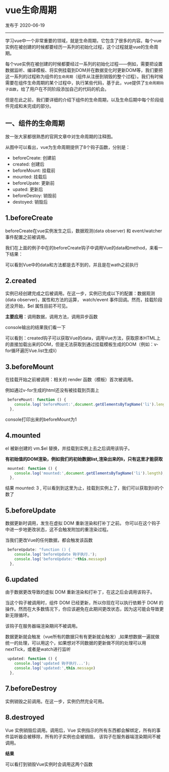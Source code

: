# vue生命周期

发布于 2020-06-19 
  
---




学习vue中一个非常重要的领域，就是生命周期，它包含了很多的内容。每个vue实例在被创建的时候都要经历一系列的初始化过程，这个过程就是vue的生命周期。

每个vue实例在被创建的时候都要经过一系列的初始化过程——例如，需要把设置数据监听、编译模板、将实例挂载到DOM并在数据变化时更新DOM等，我们要把这一系列的过程称为组件的`生命周期`（组件从注册到销毁的整个过程）。我们有时候需要在组件生命周期的某个过程中，执行某些代码，基于此，vue提供了`生命周期钩子函数`，给了用户在不同阶段添加自己的代码的机会。

但是在此之前，我们要详细的介绍下组件的生命周期，以及生命后期中每个阶段组件完成和未完成的部分。

## 一、组件的生命周期

放一张大家都很熟悉的官网文章中对生命周期的注释图。

从图中可以看出，vue为生命周期提供了8个钩子函数，分别是：

* beforeCreate: 创建前
* created: 创建后
* beforeMount: 挂载前
* mounted: 挂载后
* beforeUpate: 更新前
* upated: 更新后
* beforeDestoy: 销毁前
* destoyed: 销毁后

## 1.beforeCreate

beforeCreate在vue实例发生之后，数据观测(data observer) 和 event/watcher 事件配置之前被调用。

我们在上面的例子中在的beforeCreate钩子中调用Vue的data和method，来看一下结果：

可以看到Vue中的data和方法都是去不到的，并且是在wath之前执行

## 2.created

实例已经创建完成之后被调用。在这一步，实例已完成以下的配置：数据观测(data observer)，属性和方法的运算， watch/event 事件回调。然而，挂载阶段还没开始，$el 属性目前不可见。

**主要应用**：调用数据，调用方法，调用异步函数

console输出的结果我们看一下

可以看到：created钩子可以获取Vue的data，调用Vue方法，获取原本HTML上的直接加载出来的DOM，但是无法获取到通过挂载模板生成的DOM（例如：v-for循环遍历Vue.list生成li）

## 3.beforeMount

在挂载开始之前被调用：相关的 render 函数（模板）首次被调用。

例如通过v-for生成的html还没有被挂载到页面上

````js javascript
 beforeMount: function () {
    console.log('beforeMount:',document.getElementsByTagName('li').length);
  },
````

console打印出来的beforeMount为1

## 4.mounted

el 被新创建的 vm.$el 替换，并挂载到实例上去之后调用该钩子。

**有初始值的DOM渲染，例如我们的初始数据list,渲染出来的li，只有这里才能获取**

````js javascript
 mounted: function () {
    console.log('mounted:',document.getElementsByTagName('li').length);
  },
````

结果 mounted: 3 , 可以看到到这里为止，挂载到实例上了，我们可以获取到li的个数了

## 5.beforeUpdate

数据更新时调用，发生在虚拟 DOM 重新渲染和打补丁之前。 你可以在这个钩子中进一步地更改状态，这不会触发附加的重渲染过程。

当我们更改Vue的任何数据，都会触发该函数

````js javascript
 beforeUpdate: "function () {
    console.log('beforeUpdate 钩子执行.');
    console.log('beforeUpdate:'+this.message)
  },
````

## 6.updated

由于数据更改导致的虚拟 DOM 重新渲染和打补丁，在这之后会调用该钩子。

当这个钩子被调用时，组件 DOM 已经更新，所以你现在可以执行依赖于 DOM 的操作。然而在大多数情况下，你应该避免在此期间更改状态，因为这可能会导致更新无限循环。

该钩子在服务器端渲染期间不被调用。

数据更新就会触发（vue所有的数据只有有更新就会触发）,如果想数据一遍就做统一的处理，可以用这个，如果想对不同数据的更新做不同的处理可以用nextTick，或者是watch进行监听
````js javascript
 updated: function () {
    console.log('updated 钩子执行...');
    console.log('updated:',this.message)
  },
````

## 7.beforeDestroy

实例销毁之前调用。在这一步，实例仍然完全可用。

## 8.destroyed

Vue 实例销毁后调用。调用后，Vue 实例指示的所有东西都会解绑定，所有的事件监听器会被移除，所有的子实例也会被销毁。 该钩子在服务器端渲染期间不被调用。

**结果**

可以看打到销毁Vue实例时会调用这两个函数


